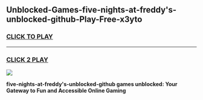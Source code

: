 
## Unblocked-Games-five-nights-at-freddy's-unblocked-github-Play-Free-x3yto
<h3>
<a href="https://premium76.site?title=five-nights-at-freddy's-unblocked-github&ref=12A">CLICK TO PLAY</a></h3>
<hr>

<h3>
<a href="https://premium76.site?title=five-nights-at-freddy's-unblocked-github&ref=12A">CLICK 2 PLAY</a>
  
</h3>

<a href="https://premium76.site?title=five-nights-at-freddy's-unblocked-github&ref=12A"><img src="https://clearcache.store/games.png"></a>


**five-nights-at-freddy's-unblocked-github games unblocked: Your Gateway to Fun and Accessible Online Gaming**
